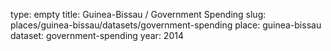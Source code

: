 type: empty
title: Guinea-Bissau / Government Spending
slug: places/guinea-bissau/datasets/government-spending
place: guinea-bissau
dataset: government-spending
year: 2014
